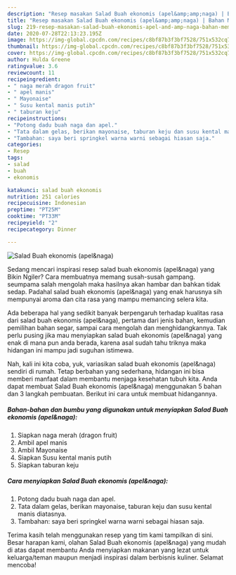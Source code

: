 ```yaml
---
description: "Resep masakan Salad Buah ekonomis (apel&amp;amp;naga) | Bahan Membuat Salad Buah ekonomis (apel&amp;amp;naga) Yang Sempurna"
title: "Resep masakan Salad Buah ekonomis (apel&amp;amp;naga) | Bahan Membuat Salad Buah ekonomis (apel&amp;amp;naga) Yang Sempurna"
slug: 219-resep-masakan-salad-buah-ekonomis-apel-and-amp-naga-bahan-membuat-salad-buah-ekonomis-apel-and-amp-naga-yang-sempurna
date: 2020-07-28T22:13:23.195Z
image: https://img-global.cpcdn.com/recipes/c8bf87b3f3bf7528/751x532cq70/salad-buah-ekonomis-apelnaga-foto-resep-utama.jpg
thumbnail: https://img-global.cpcdn.com/recipes/c8bf87b3f3bf7528/751x532cq70/salad-buah-ekonomis-apelnaga-foto-resep-utama.jpg
cover: https://img-global.cpcdn.com/recipes/c8bf87b3f3bf7528/751x532cq70/salad-buah-ekonomis-apelnaga-foto-resep-utama.jpg
author: Hulda Greene
ratingvalue: 3.6
reviewcount: 11
recipeingredient:
- " naga merah dragon fruit"
- " apel manis"
- " Mayonaise"
- " Susu kental manis putih"
- " taburan keju"
recipeinstructions:
- "Potong dadu buah naga dan apel."
- "Tata dalam gelas, berikan mayonaise, taburan keju dan susu kental manis diatasnya."
- "Tambahan: saya beri springkel warna warni sebagai hiasan saja."
categories:
- Resep
tags:
- salad
- buah
- ekonomis

katakunci: salad buah ekonomis 
nutrition: 251 calories
recipecuisine: Indonesian
preptime: "PT25M"
cooktime: "PT33M"
recipeyield: "2"
recipecategory: Dinner

---
```



![Salad Buah ekonomis (apel&amp;naga)](https://img-global.cpcdn.com/recipes/c8bf87b3f3bf7528/751x532cq70/salad-buah-ekonomis-apelnaga-foto-resep-utama.jpg)

Sedang mencari inspirasi resep salad buah ekonomis (apel&amp;naga) yang Bikin Ngiler? Cara membuatnya memang susah-susah gampang. seumpama salah mengolah maka hasilnya akan hambar dan bahkan tidak sedap. Padahal salad buah ekonomis (apel&amp;naga) yang enak harusnya sih mempunyai aroma dan cita rasa yang mampu memancing selera kita.

Ada beberapa hal yang sedikit banyak berpengaruh terhadap kualitas rasa dari salad buah ekonomis (apel&amp;naga), pertama dari jenis bahan, kemudian pemilihan bahan segar, sampai cara mengolah dan menghidangkannya. Tak perlu pusing jika mau menyiapkan salad buah ekonomis (apel&amp;naga) yang enak di mana pun anda berada, karena asal sudah tahu triknya maka hidangan ini mampu jadi suguhan istimewa.




Nah, kali ini kita coba, yuk, variasikan salad buah ekonomis (apel&amp;naga) sendiri di rumah. Tetap berbahan yang sederhana, hidangan ini bisa memberi manfaat dalam membantu menjaga kesehatan tubuh kita. Anda dapat membuat Salad Buah ekonomis (apel&amp;naga) menggunakan 5 bahan dan 3 langkah pembuatan. Berikut ini cara untuk membuat hidangannya.

<!--inarticleads1-->

##### Bahan-bahan dan bumbu yang digunakan untuk menyiapkan Salad Buah ekonomis (apel&amp;naga):

1. Siapkan  naga merah (dragon fruit)
1. Ambil  apel manis
1. Ambil  Mayonaise
1. Siapkan  Susu kental manis putih
1. Siapkan  taburan keju




<!--inarticleads2-->

##### Cara menyiapkan Salad Buah ekonomis (apel&amp;naga):

1. Potong dadu buah naga dan apel.
1. Tata dalam gelas, berikan mayonaise, taburan keju dan susu kental manis diatasnya.
1. Tambahan: saya beri springkel warna warni sebagai hiasan saja.




Terima kasih telah menggunakan resep yang tim kami tampilkan di sini. Besar harapan kami, olahan Salad Buah ekonomis (apel&amp;naga) yang mudah di atas dapat membantu Anda menyiapkan makanan yang lezat untuk keluarga/teman maupun menjadi inspirasi dalam berbisnis kuliner. Selamat mencoba!
